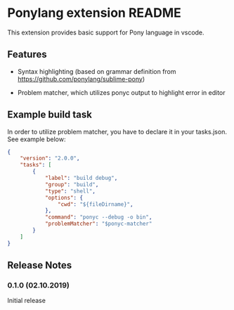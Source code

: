 # Ponylang extension README

This extension provides basic support for Pony language in vscode.

## Features

* Syntax highlighting (based on grammar definition from https://github.com/ponylang/sublime-pony)

* Problem matcher, which utilizes ponyc output to highlight error in editor

## Example build task

In order to utilize problem matcher, you have to declare it in your tasks.json. See example below:
```json
{
    "version": "2.0.0",
    "tasks": [
        {
            "label": "build debug",
            "group": "build",
            "type": "shell",
            "options": {
                "cwd": "${fileDirname}",
            },
            "command": "ponyc --debug -o bin",
            "problemMatcher": "$ponyc-matcher"
        }
    ]
}
```

## Release Notes

### 0.1.0 (02.10.2019)

Initial release





